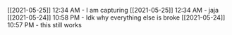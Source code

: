 [[2021-05-25]] 12:34 AM - I am capturing
[[2021-05-25]] 12:34 AM - jaja
[[2021-05-24]] 10:58 PM - Idk why everything else is broke
[[2021-05-24]] 10:57 PM - this still works

